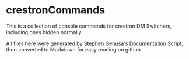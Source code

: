 # crestronCommands

This is a collection of console commands for crestron DM Switchers, including ones hidden normally.

All files here were generated by [Stephen Genusa's Documentation Script](https://github.com/StephenGenusa/Crestron-Device-Documenter), then converted to Markdown for easy reading on github.
